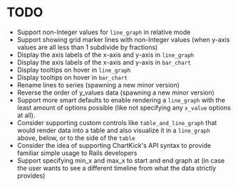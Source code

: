 # TODO

- Support non-Integer values for `line_graph` in relative mode
- Support showing grid marker lines with non-Integer values (when y-axis values are all less than 1 subdivide by fractions)
- Display the axis labels of the x-axis and y-axis in `line_graph`
- Display the axis labels of the x-axis and y-axis in `bar_chart`
- Display tooltips on hover in `line_graph`
- Display tooltips on hover in `bar_chart`
- Rename lines to series (spawning a new minor version)
- Reverse the order of y_values data (spawning a new minor version)
- Support more smart defaults to enable rendering a `line_graph` with the least amount of options possible (like not specifying any `x_value` options at all).
- Consider supporting custom controls like `table_and_line_graph` that would render data into a table and also visualize it in a `line_graph` above, below, or to the side of the `table`
- Consider the idea of supporting ChartKick's API syntax to provide familiar simple usage to Rails developers
- Support specifying min_x and max_x to start and end graph at (in case the user wants to see a different timeline from what the data strictly provides)
